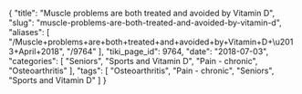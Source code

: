 {
    "title": "Muscle problems are both treated and avoided by Vitamin D",
    "slug": "muscle-problems-are-both-treated-and-avoided-by-vitamin-d",
    "aliases": [
        "/Muscle+problems+are+both+treated+and+avoided+by+Vitamin+D+\u2013+April+2018",
        "/9764"
    ],
    "tiki_page_id": 9764,
    "date": "2018-07-03",
    "categories": [
        "Seniors",
        "Sports and Vitamin D",
        "Pain - chronic",
        "Osteoarthritis"
    ],
    "tags": [
        "Osteoarthritis",
        "Pain - chronic",
        "Seniors",
        "Sports and Vitamin D"
    ]
}